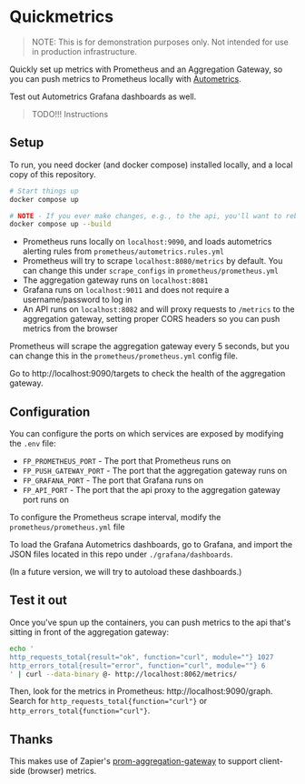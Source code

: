 # Quickmetrics

> NOTE: This is for demonstration purposes only. Not intended for use in production infrastructure.

Quickly set up metrics with Prometheus and an Aggregation Gateway, so you can push metrics to Prometheus locally with [Autometrics](https://autometrics.dev/).

Test out Autometrics Grafana dashboards as well.

> TODO!!! Instructions

## Setup

To run, you need docker (and docker compose) installed locally, and a local copy of this repository.

```sh
# Start things up
docker compose up

# NOTE - If you ever make changes, e.g., to the api, you'll want to rebuild the docker images
docker compose up --build
```

- Prometheus runs locally on `localhost:9090`, and loads autometrics alerting rules from `prometheus/autometrics.rules.yml`
- Prometheus will try to scrape `localhost:8080/metrics` by default. You can change this under `scrape_configs` in `prometheus/prometheus.yml`
- The aggregation gateway runs on `localhost:8081`
- Grafana runs on `localhost:9011` and does not require a username/password to log in
- An API runs on `localhost:8082` and will proxy requests to `/metrics` to the aggregation gateway, setting proper CORS headers so you can push metrics from the browser

Prometheus will scrape the aggregation gateway every 5 seconds, but you can change this in the `prometheus/prometheus.yml` config file.

Go to http://localhost:9090/targets to check the health of the aggregation gateway.

## Configuration

You can configure the ports on which services are exposed by modifying the `.env` file:

- `FP_PROMETHEUS_PORT` - The port that Prometheus runs on
- `FP_PUSH_GATEWAY_PORT` - The port that the aggregation gateway runs on
- `FP_GRAFANA_PORT` - The port that Grafana runs on
- `FP_API_PORT` - The port that the api proxy to the aggregation gateway port runs on

To configure the Prometheus scrape interval, modify the `prometheus/prometheus.yml` file

To load the Grafana Autometrics dashboards, go to Grafana, and import the JSON files located in this repo under `./grafana/dashboards`.

(In a future version, we will try to autoload these dashboards.)

## Test it out

Once you've spun up the containers, you can push metrics to the api that's sitting in front of the aggregation gateway:

```sh
echo '
http_requests_total{result="ok", function="curl", module=""} 1027
http_errors_total{result="error", function="curl", module=""} 6
' | curl --data-binary @- http://localhost:8062/metrics/

```

Then, look for the metrics in Prometheus: http://localhost:9090/graph. Search for `http_requests_total{function="curl"}` or `http_errors_total{function="curl"}`.

## Thanks

This makes use of Zapier's [prom-aggregation-gateway](https://github.com/zapier/prom-aggregation-gateway) to support client-side (browser) metrics.
